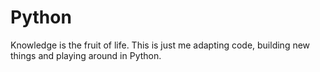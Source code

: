 # Python
Knowledge is the fruit of life. This is just me adapting code, building new things and playing around in Python.
